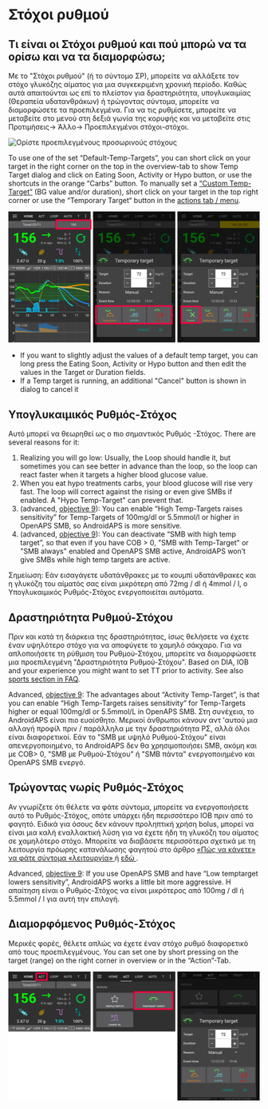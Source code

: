 # Στόχοι ρυθμού

## Τι είναι οι Στόχοι ρυθμού και πού μπορώ να τα ορίσω και να τα διαμορφώσω;

Με το "Στόχοι ρυθμού" (ή το σύντομο ΣΡ), μπορείτε να αλλάξετε τον στόχο γλυκόζης αίματος για μια συγκεκριμένη χρονική περίοδο. Καθώς αυτά απαιτούνται ως επί το πλείστον για δραστηριότητα, υπογλυκαιμίας (Θεραπεία υδατανθράκων) ή τρώγοντας σύντομα, μπορείτε να διαμορφώσετε τα προεπιλεγμένα. Για να τις ρυθμίσετε, μπορείτε να μεταβείτε στο μενού στη δεξιά γωνία της κορυφής και να μεταβείτε στις Προτιμήσεις-> Άλλο-> Προεπιλεγμένοι στόχοι-στόχοι.

![Ορίστε προεπιλεγμένους προσωρινούς στόχους](../images/TempTarget_Default.png)

To use one of the set “Default-Temp-Targets”, you can short click on your target in the right corner on the top in the overview-tab to show Temp Target dialog and click on Eating Soon, Activity or Hypo button, or use the shortcuts in the orange “Carbs” button. To manually set a [“Custom Temp-Target”](../Usage/temptarget#custom-temp-target) (BG value and/or duration), short click on your target in the top right corner or use the “Temporary Target“ button in the [actions tab / menu](../Configuration/Config-Builder#actions).

![Ορίστε προσωρινό στόχο](../images/TempTarget_Set2.png)

- If you want to slightly adjust the values of a default temp target, you can long press the Eating Soon, Activity or Hypo button and then edit the values in the Target or Duration fields.
- If a Temp target is running, an additional "Cancel" button is shown in dialog to cancel it

## Υπογλυκαιμικός Ρυθμός-Στόχος

Αυτό μπορεί να θεωρηθεί ως ο πιο σημαντικός Ρυθμός -Στόχος. There are several reasons for it:

1. Realizing you will go low: Usually, the Loop should handle it, but sometimes you can see better in advance than the loop, so the loop can react faster when it targets a higher blood glucose value.
2. When you eat hypo treatments carbs, your blood glucose will rise very fast. The loop will correct against the rising or even give SMBs if enabled. A "Hypo Temp-Target" can prevent that. 
3. (advanced, [objective 9](../Usage/Objectives#objective-9-enabling-additional-oref1-features-for-daytime-use-such-as-super-micro-bolus-smb)): You can enable “High Temp-Targets raises sensitivity” for Temp-Targets of 100mg/dl or 5.5mmol/l or higher in OpenAPS SMB, so AndroidAPS is more sensitive.
4. (advanced, [objective 9](../Usage/Objectives#objective-9-enabling-additional-oref1-features-for-daytime-use-such-as-super-micro-bolus-smb)): You can deactivate “SMB with high temp target”, so that even if you have COB > 0, "SMB with Temp-Target" or "SMB always" enabled and OpenAPS SMB active, AndroidAPS won’t give SMBs while high temp targets are active. 

Σημείωση: Εάν εισαγάγετε υδατάνθρακες με το κουμπί υδατάνθρακες και η γλυκόζη του αίματός σας είναι μικρότερη από 72mg / dl ή 4mmol / l, ο Υπογλυκαιμικός Ρυθμός-Στόχος ενεργοποιείται αυτόματα.

## Δραστηριότητα Ρυθμού-Στόχου

Πριν και κατά τη διάρκεια της δραστηριότητας, ίσως θελήσετε να έχετε έναν υψηλότερο στόχο για να αποφύγετε το χαμηλό σάκχαρο. Για να απλοποιήσετε τη ρύθμιση του Ρυθμού-Στόχου, μπορείτε να διαμορφώσετε μια προεπιλεγμένη "Δραστηριότητα Ρυθμού-Στόχου". Based on DIA, IOB and your experience you might want to set TT prior to activity. See also [sports section in FAQ](../Getting-Started/FAQ#sports).

Advanced, [objective 9](../Usage/Objectives#objective-9-enabling-additional-oref1-features-for-daytime-use-such-as-super-micro-bolus-smb): The advantages about “Activity Temp-Target”, is that you can enable “High Temp-Targets raises sensitivity” for Temp-Targets higher or equal 100mg/dl or 5.5mmol/L in OpenAPS SMB. Στη συνέχεια, το AndroidAPS είναι πιο ευαίσθητο. Μερικοί άνθρωποι κάνουν αντ 'αυτού μια αλλαγή προφίλ πριν / παράλληλα με την δραστηριότητα ΡΣ, αλλά όλοι είναι διαφορετικοί. Εάν το "SMB με υψηλό Ρυθμού-Στόχου" είναι απενεργοποιημένο, το AndroidAPS δεν θα χρησιμοποιήσει SMB, ακόμη και με COB> 0, "SMB με Ρυθμού-Στόχου" ή "SMB πάντα" ενεργοποιημένο και OpenAPS SMB ενεργό.

## Τρώγοντας νωρίς Ρυθμός-Στόχος

Αν γνωρίζετε ότι θέλετε να φάτε σύντομα, μπορείτε να ενεργοποιήσετε αυτό το Ρυθμός-Στόχος, οπότε υπάρχει ήδη περισσότερο IOB πριν από το φαγητό. Ειδικά για όσους δεν κάνουν προληπτική χρήση bolus, μπορεί να είναι μια καλή εναλλακτική λύση για να έχετε ήδη τη γλυκόζη του αίματος σε χαμηλότερο στόχο. Μπορείτε να διαβάσετε περισσότερα σχετικά με τη λειτουργία πρόωρης κατανάλωσης φαγητού στο άρθρο [ «Πώς να κάνετε» να φάτε σύντομα «λειτουργία» ](https://diyps.org/2015/03/26/how-to-do-eating-soon-mode-diyps-lessons-learned/) ή [ εδώ ](https://diyps.org/tag/eating-soon-mode/).

Advanced, [objective 9](../Usage/Objectives#objective-9-enabling-additional-oref1-features-for-daytime-use-such-as-super-micro-bolus-smb): If you use OpenAPS SMB and have “Low temptarget lowers sensitivity”, AndroidAPS works a little bit more aggressive. Η απαίτηση είναι ο Ρυθμός-Στόχος να είναι μικρότερος από 100mg / dl ή 5.5mmol / l για αυτή την επιλογή.

## Διαμορφόμενος Ρυθμός-Στόχος

Μερικές φορές, θέλετε απλώς να έχετε έναν στόχο ρυθμό διαφορετικό από τους προεπιλεγμένους. You can set one by short pressing on the target (range) on the right corner in overview or in the “Action”-Tab.

![Ορίστε ρυθμό στόχου μέσω της καρτέλας Δράσης](../images/TempTarget_ActionTab.png)